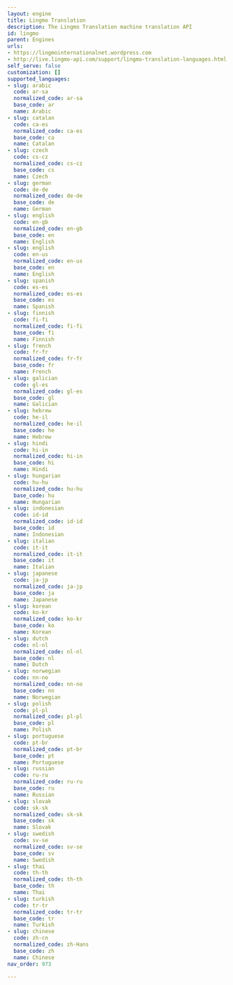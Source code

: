 ```yaml
---
layout: engine
title: Lingmo Translation
description: The Lingmo Translation machine translation API
id: lingmo
parent: Engines
urls:
- https://lingmointernationalnet.wordpress.com
- http://live.lingmo-api.com/support/lingmo-translation-languages.html
self_serve: false
customization: []
supported_languages:
- slug: arabic
  code: ar-sa
  normalized_code: ar-sa
  base_code: ar
  name: Arabic
- slug: catalan
  code: ca-es
  normalized_code: ca-es
  base_code: ca
  name: Catalan
- slug: czech
  code: cs-cz
  normalized_code: cs-cz
  base_code: cs
  name: Czech
- slug: german
  code: de-de
  normalized_code: de-de
  base_code: de
  name: German
- slug: english
  code: en-gb
  normalized_code: en-gb
  base_code: en
  name: English
- slug: english
  code: en-us
  normalized_code: en-us
  base_code: en
  name: English
- slug: spanish
  code: es-es
  normalized_code: es-es
  base_code: es
  name: Spanish
- slug: finnish
  code: fi-fi
  normalized_code: fi-fi
  base_code: fi
  name: Finnish
- slug: french
  code: fr-fr
  normalized_code: fr-fr
  base_code: fr
  name: French
- slug: galician
  code: gl-es
  normalized_code: gl-es
  base_code: gl
  name: Galician
- slug: hebrew
  code: he-il
  normalized_code: he-il
  base_code: he
  name: Hebrew
- slug: hindi
  code: hi-in
  normalized_code: hi-in
  base_code: hi
  name: Hindi
- slug: hungarian
  code: hu-hu
  normalized_code: hu-hu
  base_code: hu
  name: Hungarian
- slug: indonesian
  code: id-id
  normalized_code: id-id
  base_code: id
  name: Indonesian
- slug: italian
  code: it-it
  normalized_code: it-it
  base_code: it
  name: Italian
- slug: japanese
  code: ja-jp
  normalized_code: ja-jp
  base_code: ja
  name: Japanese
- slug: korean
  code: ko-kr
  normalized_code: ko-kr
  base_code: ko
  name: Korean
- slug: dutch
  code: nl-nl
  normalized_code: nl-nl
  base_code: nl
  name: Dutch
- slug: norwegian
  code: nn-no
  normalized_code: nn-no
  base_code: nn
  name: Norwegian
- slug: polish
  code: pl-pl
  normalized_code: pl-pl
  base_code: pl
  name: Polish
- slug: portuguese
  code: pt-br
  normalized_code: pt-br
  base_code: pt
  name: Portuguese
- slug: russian
  code: ru-ru
  normalized_code: ru-ru
  base_code: ru
  name: Russian
- slug: slovak
  code: sk-sk
  normalized_code: sk-sk
  base_code: sk
  name: Slovak
- slug: swedish
  code: sv-se
  normalized_code: sv-se
  base_code: sv
  name: Swedish
- slug: thai
  code: th-th
  normalized_code: th-th
  base_code: th
  name: Thai
- slug: turkish
  code: tr-tr
  normalized_code: tr-tr
  base_code: tr
  name: Turkish
- slug: chinese
  code: zh-cn
  normalized_code: zh-Hans
  base_code: zh
  name: Chinese
nav_order: 973

---
```



